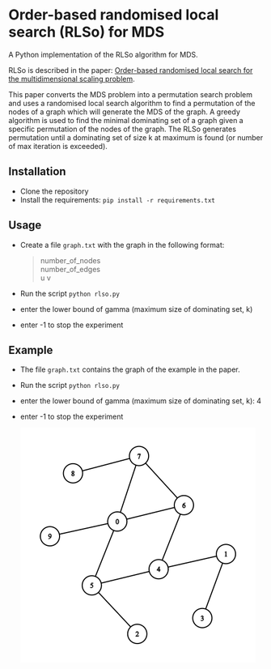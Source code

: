 # Order-based randomised local search (RLSo) for MDS

A Python implementation of the RLSo algorithm for MDS.

RLSo is described in the paper: [Order-based randomised local search for the multidimensional scaling problem](https://doi.org/10.1016/j.cor.2019.105100).

This paper converts the MDS problem into a permutation search problem and uses a randomised local search algorithm to find a permutation of the nodes of a graph which will generate the MDS of the graph. A greedy algorithm is used to find the minimal dominating set of a graph given a specific permutation of the nodes of the graph. The RLSo generates permutation until a dominating set of size k at maximum is found (or number of max iteration is exceeded).

## Installation
* Clone the repository
* Install the requirements: `pip install -r requirements.txt`

## Usage
* Create a file `graph.txt` with the graph in the following format:

    > number_of_nodes \
    > number_of_edges \
    > u v 

* Run the script `python rlso.py`
* enter the lower bound of gamma (maximum size of dominating set, k)
* enter -1 to stop the experiment

## Example
* The file `graph.txt` contains the graph of the example in the paper.
* Run the script `python rlso.py`
* enter the lower bound of gamma (maximum size of dominating set, k): 4
* enter -1 to stop the experiment

    ![graph example](graph.png)